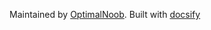 Maintained by [OptimalNoob](https://github.com/optimalnoob). Built with [docsify](https://docsify.js.org/)